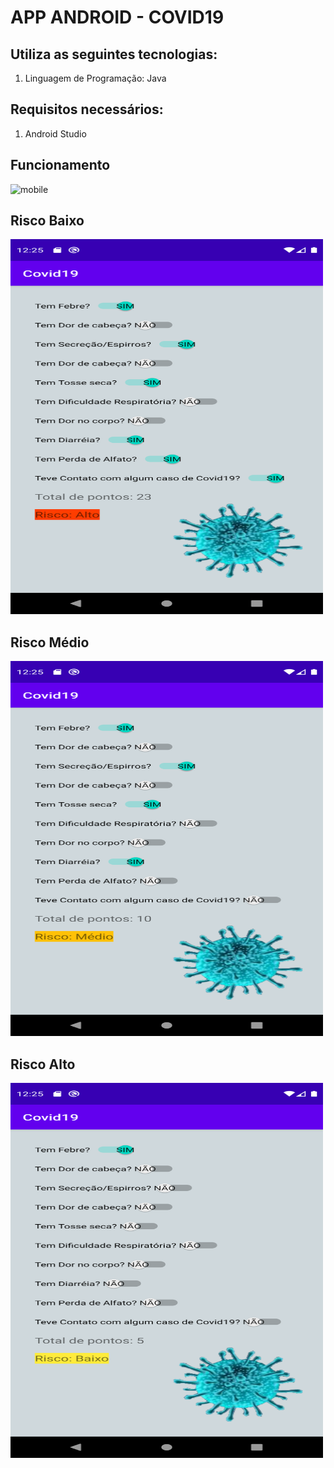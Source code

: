 # APP ANDROID - COVID19

## Utiliza as seguintes tecnologias:
1. Linguagem de Programação: Java


## Requisitos necessários: 
1. Android Studio

## Funcionamento
<img src="https://github.com/EdgardOliveira/covid19/blob/master/imagens/covid19.gif" alt="mobile" style="width:500px;height:600px;">


## Risco Baixo
<img src="https://github.com/EdgardOliveira/covid19/blob/master/imagens/1.png" alt="risco_baixo" style="width:500px;height:600px;">

## Risco Médio
<img src="https://github.com/EdgardOliveira/covid19/blob/master/imagens/2.png" alt="risco_medio" style="width:500px;height:600px;">

## Risco Alto
<img src="https://github.com/EdgardOliveira/covid19/blob/master/imagens/3.png" alt="risco_alto" style="width:500px;height:600px;">

